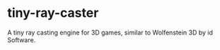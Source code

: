 # tiny-ray-caster
A tiny ray casting engine for 3D games, similar to Wolfenstein 3D by id Software.
